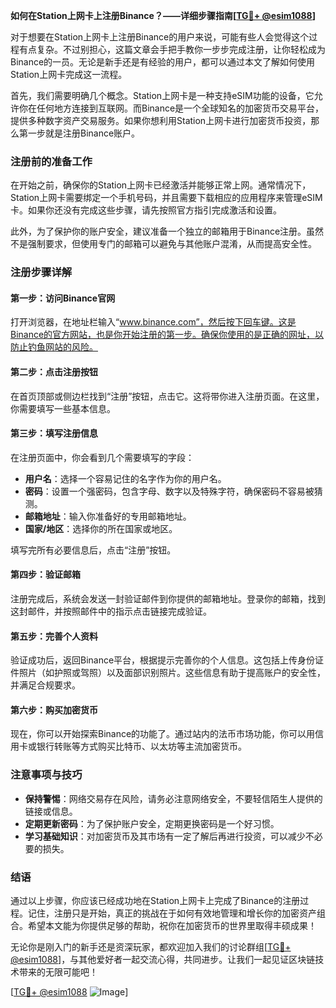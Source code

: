 **如何在Station上网卡上注册Binance？——详细步骤指南[[TG💪+ @esim1088](https://t.me/s/esim1088)]**

对于想要在Station上网卡上注册Binance的用户来说，可能有些人会觉得这个过程有点复杂。不过别担心，这篇文章会手把手教你一步步完成注册，让你轻松成为Binance的一员。无论是新手还是有经验的用户，都可以通过本文了解如何使用Station上网卡完成这一流程。

首先，我们需要明确几个概念。Station上网卡是一种支持eSIM功能的设备，它允许你在任何地方连接到互联网。而Binance是一个全球知名的加密货币交易平台，提供多种数字资产交易服务。如果你想利用Station上网卡进行加密货币投资，那么第一步就是注册Binance账户。

### 注册前的准备工作

在开始之前，确保你的Station上网卡已经激活并能够正常上网。通常情况下，Station上网卡需要绑定一个手机号码，并且需要下载相应的应用程序来管理eSIM卡。如果你还没有完成这些步骤，请先按照官方指引完成激活和设置。

此外，为了保护你的账户安全，建议准备一个独立的邮箱用于Binance注册。虽然不是强制要求，但使用专门的邮箱可以避免与其他账户混淆，从而提高安全性。

### 注册步骤详解

#### 第一步：访问Binance官网

打开浏览器，在地址栏输入“www.binance.com”，然后按下回车键。这是Binance的官方网站，也是你开始注册的第一步。确保你使用的是正确的网址，以防止钓鱼网站的风险。

#### 第二步：点击注册按钮

在首页顶部或侧边栏找到“注册”按钮，点击它。这将带你进入注册页面。在这里，你需要填写一些基本信息。

#### 第三步：填写注册信息

在注册页面中，你会看到几个需要填写的字段：

- **用户名**：选择一个容易记住的名字作为你的用户名。
- **密码**：设置一个强密码，包含字母、数字以及特殊字符，确保密码不容易被猜测。
- **邮箱地址**：输入你准备好的专用邮箱地址。
- **国家/地区**：选择你的所在国家或地区。

填写完所有必要信息后，点击“注册”按钮。

#### 第四步：验证邮箱

注册完成后，系统会发送一封验证邮件到你提供的邮箱地址。登录你的邮箱，找到这封邮件，并按照邮件中的指示点击链接完成验证。

#### 第五步：完善个人资料

验证成功后，返回Binance平台，根据提示完善你的个人信息。这包括上传身份证件照片（如护照或驾照）以及面部识别照片。这些信息有助于提高账户的安全性，并满足合规要求。

#### 第六步：购买加密货币

现在，你可以开始探索Binance的功能了。通过站内的法币市场功能，你可以用信用卡或银行转账等方式购买比特币、以太坊等主流加密货币。

### 注意事项与技巧

- **保持警惕**：网络交易存在风险，请务必注意网络安全，不要轻信陌生人提供的链接或信息。
- **定期更新密码**：为了保护账户安全，定期更换密码是一个好习惯。
- **学习基础知识**：对加密货币及其市场有一定了解后再进行投资，可以减少不必要的损失。

### 结语

通过以上步骤，你应该已经成功地在Station上网卡上完成了Binance的注册过程。记住，注册只是开始，真正的挑战在于如何有效地管理和增长你的加密资产组合。希望本文能为你提供足够的帮助，祝你在加密货币的世界里取得丰硕成果！

无论你是刚入门的新手还是资深玩家，都欢迎加入我们的讨论群组[[TG💪+ @esim1088](https://t.me/s/esim1088)]，与其他爱好者一起交流心得，共同进步。让我们一起见证区块链技术带来的无限可能吧！

[[TG💪+ @esim1088](https://t.me/s/esim1088) ![Image](https://i.postimg.cc/4NQfJmqS/Snipaste-2025-05-13-00-14-12.png)]